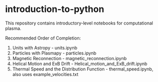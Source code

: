 # introduction-to-python
This repository contains introductory-level notebooks for computational plasma.

Recommended Order of Completion:
1. Units with Astropy - units.ipynb 
2. Particles with Plasmapy - particles.ipynb
3. Magnetic Reconnection - magnetic_reconnection.ipynb
4. Helical Motion and ExB Drift - Helical_motion_and_ExB_drift.ipynb
5. Thermal Speed and the Distribution Function - thermal_speed.ipynb, also uses example_velocities.txt
